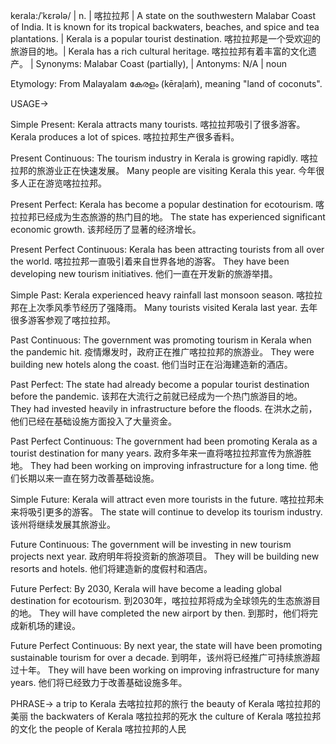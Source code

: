 kerala:/ˈkɛrələ/ | n. | 喀拉拉邦 | A state on the southwestern Malabar Coast of India. It is known for its tropical backwaters, beaches, and spice and tea plantations. | Kerala is a popular tourist destination. 喀拉拉邦是一个受欢迎的旅游目的地。| Kerala has a rich cultural heritage. 喀拉拉邦有着丰富的文化遗产。 | Synonyms:  Malabar Coast (partially),  | Antonyms: N/A | noun

Etymology: From Malayalam കേരളം (kēraḷaṁ), meaning "land of coconuts".

USAGE->

Simple Present:
Kerala attracts many tourists. 喀拉拉邦吸引了很多游客。
Kerala produces a lot of spices. 喀拉拉邦生产很多香料。

Present Continuous:
The tourism industry in Kerala is growing rapidly. 喀拉拉邦的旅游业正在快速发展。
Many people are visiting Kerala this year. 今年很多人正在游览喀拉拉邦。

Present Perfect:
Kerala has become a popular destination for ecotourism. 喀拉拉邦已经成为生态旅游的热门目的地。
The state has experienced significant economic growth. 该邦经历了显著的经济增长。

Present Perfect Continuous:
Kerala has been attracting tourists from all over the world.  喀拉拉邦一直吸引着来自世界各地的游客。
They have been developing new tourism initiatives. 他们一直在开发新的旅游举措。

Simple Past:
Kerala experienced heavy rainfall last monsoon season. 喀拉拉邦在上次季风季节经历了强降雨。
Many tourists visited Kerala last year. 去年很多游客参观了喀拉拉邦。

Past Continuous:
The government was promoting tourism in Kerala when the pandemic hit.  疫情爆发时，政府正在推广喀拉拉邦的旅游业。
They were building new hotels along the coast.  他们当时正在沿海建造新的酒店。


Past Perfect:
The state had already become a popular tourist destination before the pandemic.  该邦在大流行之前就已经成为一个热门旅游目的地。
They had invested heavily in infrastructure before the floods.  在洪水之前，他们已经在基础设施方面投入了大量资金。

Past Perfect Continuous:
The government had been promoting Kerala as a tourist destination for many years.  政府多年来一直将喀拉拉邦宣传为旅游胜地。
They had been working on improving infrastructure for a long time.  他们长期以来一直在努力改善基础设施。


Simple Future:
Kerala will attract even more tourists in the future.  喀拉拉邦未来将吸引更多的游客。
The state will continue to develop its tourism industry.  该州将继续发展其旅游业。


Future Continuous:
The government will be investing in new tourism projects next year.  政府明年将投资新的旅游项目。
They will be building new resorts and hotels.  他们将建造新的度假村和酒店。


Future Perfect:
By 2030, Kerala will have become a leading global destination for ecotourism.  到2030年，喀拉拉邦将成为全球领先的生态旅游目的地。
They will have completed the new airport by then.  到那时，他们将完成新机场的建设。

Future Perfect Continuous:
By next year, the state will have been promoting sustainable tourism for over a decade.  到明年，该州将已经推广可持续旅游超过十年。
They will have been working on improving infrastructure for many years. 他们将已经致力于改善基础设施多年。


PHRASE->
a trip to Kerala  去喀拉拉邦的旅行
the beauty of Kerala  喀拉拉邦的美丽
the backwaters of Kerala  喀拉拉邦的死水
the culture of Kerala  喀拉拉邦的文化
the people of Kerala  喀拉拉邦的人民
